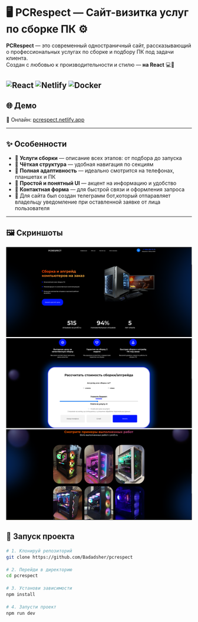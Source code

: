 # 🖥️ PCRespect — Сайт-визитка услуг по сборке ПК ⚙️

**PCRespect** — это современный одностраничный сайт, рассказывающий о профессиональных услугах по сборке и подбору ПК под задачи клиента.  
Создан с любовью к производительности и стилю — **на React** 💻🚀

![React](https://img.shields.io/badge/React-blue?logo=react)
![Netlify](https://img.shields.io/badge/Deployed%20On-Netlify-00C7B7?logo=netlify)
![Docker](https://img.shields.io/badge/Docker-Containerized-2496ED?logo=docker&logoColor=white)
---

## 🌐 Демо

🔗 Онлайн: [pcrespect.netlify.app](https://pcrespect.netlify.app/)

---

## ✨ Особенности

- 🧰 **Услуги сборки** — описание всех этапов: от подбора до запуска  
- 🎯 **Чёткая структура** — удобная навигация по секциям  
- 📱 **Полная адаптивность** — идеально смотрится на телефонах, планшетах и ПК  
- 🧠 **Простой и понятный UI** — акцент на информацию и удобство  
- 💌 **Контактная форма** — для быстрой связи и оформления запроса
- 🤖 Для сайта был создан телеграмм бот,который отпаравляет владельцу уведомление при оставленной заявке от лица пользователя
---

## 🖼️ Скриншоты

![Скриншот 1](Screenshots/Screen1.png)
![Скриншот 2](Screenshots/screen2.png)
![Скриншот 2](Screenshots/screen3.png)
## 🚀 Запуск проекта

```bash
# 1. Клонируй репозиторий
git clone https://github.com/Badadsher/pcrespect

# 2. Перейди в директорию
cd pcrespect

# 3. Установи зависимости
npm install

# 4. Запусти проект
npm run dev
```
